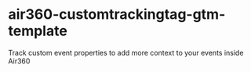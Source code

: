# air360-customtrackingtag-gtm-template
Track custom event properties to add more context to your events inside Air360

